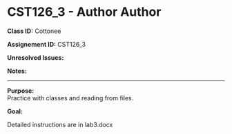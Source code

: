 # CST126_3 - Author Author

**Class ID:** Cottonee

**Assignement ID:** CST126_3

**Unresolved Issues:**

**Notes:**


---

**Purpose:**  
	Practice with classes and reading from files.
	

**Goal:**

  Detailed instructions are in lab3.docx